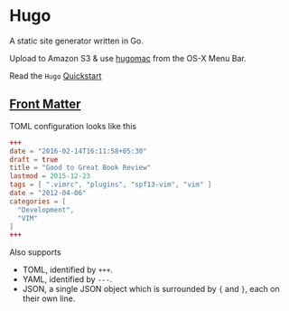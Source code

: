 # Hugo

A static site generator written in Go.

Upload to Amazon S3 & use [hugomac](https://github.com/nickoneill/hugomac) from the OS-X Menu Bar.

Read the `Hugo` [Quickstart](https://gohugo.io/overview/quickstart/)

## [Front Matter](https://gohugo.io/content/front-matter/)

TOML configuration looks like this

```toml
+++
date = "2016-02-14T16:11:58+05:30"
draft = true
title = "Good to Great Book Review"
lastmod = 2015-12-23
tags = [ ".vimrc", "plugins", "spf13-vim", "vim" ]
date = "2012-04-06"
categories = [
  "Development",
  "VIM"
]
+++
```

Also supports

 * TOML, identified by `+++`.
 * YAML, identified by `---`.
 * JSON, a single JSON object which is surrounded by `{` and `}`, each on their own line.

